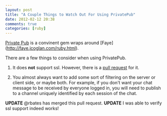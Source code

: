 ```yaml
---
layout: post
title: "A Couple Things to Watch Out For Using PrivatePub"
date: 2012-02-12 20:38
comments: true
categories: [ruby]
---
```


[Private Pub](https://github.com/ryanb/private_pub) is a convinent gem wraps around [Faye] (http://faye.jcoglan.com/ruby.html).

There are a few things to consider when using PrivatePub.

1. It does __not__ support ssl.
However, there is a [pull request](https://github.com/ryanb/private_pub/pull/33) for it.

2. You almost always want to add some sort of filtering on the server or client side, or maybe both.
For example, if you don't want your chat message to be received by everyone logged in, you will need to
publish to a channel uniquely identified by each session of the chat.

__UPDATE__ @rbates has merged this pull request.
__UPDATE__ I was able to verify ssl support indeed works!
